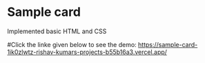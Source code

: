 # Sample card

Implemented basic HTML and CSS

#Click the linke given below to see the demo:
https://sample-card-1ik0zlwtz-rishav-kumars-projects-b55b16a3.vercel.app/
